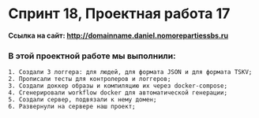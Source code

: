 # Спринт 18, Проектная работа 17

**Ссылка на сайт: http://domainname.daniel.nomorepartiessbs.ru**

### В этой проектной работе мы выполнили:
    1. Создали 3 логгера: для людей, для формата JSON и для формата TSKV;
    2. Прописали тесты для контролеров и логгеров;
    3. Создали доккер образы и компиляцию их через docker-compose;
    4. Сгенерировали workflow docker для автоматической генерации;
    5. Создали сервер, подвязали к нему домен;
    6. Развернули на сервере наш проект;